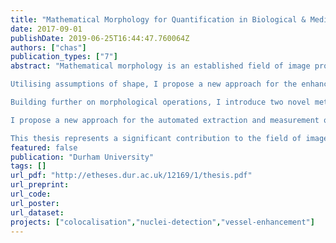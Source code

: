 ```yaml
---
title: "Mathematical Morphology for Quantification in Biological & Medical Image Analysis"
date: 2017-09-01
publishDate: 2019-06-25T16:44:47.760064Z
authors: ["chas"]
publication_types: ["7"]
abstract: "Mathematical morphology is an established field of image processing first introduced as an application of set and lattice theories. Originally used to characterise particle distributions, mathematical morphology has gone on to be a core tool required for such important analysis methods as skeletonisation and the watershed transform. In this thesis, I introduce a selection of new image analysis techniques based on mathematical morphology.

Utilising assumptions of shape, I propose a new approach for the enhancement of vessel-like objects in images: the bowler-hat transform. Built upon morphological operations, this approach is successful at challenges such as junctions and robust against noise. The bowler-hat transform is shown to give better results than competitor methods on challenging data such as retinal/fundus imagery.

Building further on morphological operations, I introduce two novel methods for particle and blob detection. The first of which is developed in the context of colocalisation, a standard biological assay, and the second, which is based on Hilbert-Edge Detection And Ranging (HEDAR), with regard to nuclei detection and counting in fluorescent microscopy. These methods are shown to produce accurate and informative results for sub-pixel and supra-pixel object counting in complex and noisy biological scenarios.

I propose a new approach for the automated extraction and measurement of object thickness for intricate and complicated vessels, such as brain vascular in medical images. This pipeline depends on two key technologies: semi-automated segmentation by advanced level-set methods and automatic thickness calculation based on morphological operations. This approach is validated and results demonstrating the broad range of challenges posed by these images and the possible limitations of this pipeline are shown.

This thesis represents a significant contribution to the field of image processing using mathematical morphology and the methods within are transferable to a range of complex challenges present across biomedical image analysis."
featured: false
publication: "Durham University"
tags: []
url_pdf: "http://etheses.dur.ac.uk/12169/1/thesis.pdf"
url_preprint:
url_code:
url_poster:
url_dataset:
projects: ["colocalisation","nuclei-detection","vessel-enhancement"]
---
```

